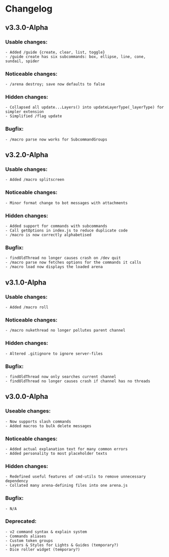 # Changelog

## v3.3.0-Alpha
### Usable changes:
	- Added /guide {create, clear, list, toggle}
	- /guide create has six subcommands: box, ellipse, line, cone, sundail, spider
### Noticeable changes:
	- /arena destroy; save now defaults to false
### Hidden changes:
	- Collapsed all update...Layers() into updateLayerType(_layerType) for simpler extension
	- Simplified /flag update
### Bugfix:
	- /macro parse now works for SubcommandGroups

## v3.2.0-Alpha
### Usable changes:
	- Added /macro splitscreen
### Noticeable changes:
	- Minor format change to bot messages with attachments
### Hidden changes:
	- Added support for commands with subcommands
	- Call getOptions in index.js to reduce duplicate code
	- /macro is now correctly alphabetised
### Bugfix:
	- findOldThread no longer causes crash on /dev quit
	- /macro parse now fetches options for the commands it calls
	- /macro load now displays the loaded arena

## v3.1.0-Alpha
### Usable changes:
	- Added /macro roll
### Noticeable changes:
	- /macro nukethread no longer pollutes parent channel
### Hidden changes:
	- Altered .gitignore to ignore server-files
### Bugfix:
	- findOldThread now only searches current channel
	- findOldThread no longer causes crash if channel has no threads

## v3.0.0-Alpha
### Useable changes:
	- Now supports slash commands
	- Added macros to bulk delete messages
### Noticeable changes:
	- Added actual explanation text for many common errors
	- Added personality to most placeholder texts
### Hidden changes:
	- Redefined useful features of cmd-utils to remove unnecessary dependency
	- Collated many arena-defining files into one arena.js
### Bugfix:
	- N/A
### Deprecated:
	- v2 command syntax & explain system
	- Commands aliases
	- Custom token groups
	- Layers & Styles for Lights & Guides (temporary?)
	- Dice roller widget (temporary?)
